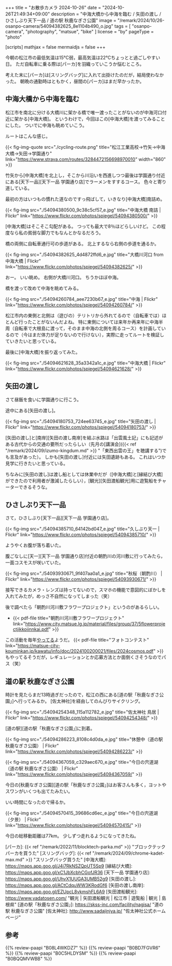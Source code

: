 +++
title = "お散歩カメラ 2024-10-26"
date =  "2024-10-26T21:49:34+09:00"
description = "中海大橋から中海を臨む / 矢田の渡し / ひさしぶり天下一品 / 道の駅 秋鹿なぎさ公園"
image = "/remark/2024/10/26-osanpo-camera/54094382625_8e1104b490_o.jpg"
tags = [ "osanpo-camera", "photography", "matsue", "bike" ]
license = "by"
pageType = "photo"

[scripts]
  mathjax = false
  mermaidjs = false
+++

今朝の松江市の最低気温は15℃弱，最高気温は22℃ちょっとと過ごしやすい日。
ただ自転車に乗る際は[パーカ]を羽織っていこうか悩むところ。

考えた末に[パーカ]は[スリングバッグ]に入れて出掛けたのだが，結局使わなかった。
朝晩の通勤時はともかく，昼間の[パーカ]はまだ早かったか。

## 中海大橋から中海を臨む

松江市を南北に分ける大橋川に架かる橋で唯一渡ったことがないのが中海河口付近に架かる[中海大橋]。
というわけで，今回はこの[中海大橋]を渡ってみることにした。
ついでに中海も眺めていこう。

ルートはこんな感じ。

{{< fig-img-quote src="./cycling-route.png" title="松江工業高校→竹矢→中海大橋→矢田→学園通り" link="https://www.strava.com/routes/3284472156698970010" width="860" >}}

竹矢から[中海大橋]を北上し，そこから川沿いを西進しつつ最後は学園通り付近にある[天下一品][天下一品 学園通り店]でラーメンをすするコース。
色々と寄り道している。

最初の方はいつもの慣れた道なのですっ飛ばして，いきなり[中海大橋]南詰め。

{{< fig-img src="./54094380500_9c38c5cf57_e.jpg" title="中海大橋 南詰 | Flickr" link="https://www.flickr.com/photos/spiegel/54094380500/" >}}

[中海大橋]はそこそこ勾配がある。
つっても最大で8％ほどらしいけど。
この程度なら私の貧弱な脚力でもなんとかなるだろう。

橋の両側に自転車通行可の歩道がある。
北上するなら右側の歩道を通るか。

{{< fig-img src="./54094382625_4d4872ffd6_e.jpg" title="大橋川河口 from 中海大橋 | Flickr" link="https://www.flickr.com/photos/spiegel/54094382625/" >}}

おー。
いい眺め。
右側が大橋川河口。
ちうかほぼ中海。

橋を渡って改めて中海を眺めてみる。

{{< fig-img src="./54094260784_aee7230b67_e.jpg" title="中海 | Flickr" link="https://www.flickr.com/photos/spiegel/54094260784/" >}}

松江市内の東側と北側は（遊びの）テリトリから外れてるので（自転車では）ほとんど行ったことがないんだよね。
特に東側については来年か再来年に中海半周（自転車で大根島に渡って，そのまま中海の北側を周るコース）を計画しているので（今はまだ体力が足りないので行けない），実際に走ってルートを検証していきたいと思っている。

最後に[中海大橋]を振り返ってみた。

{{< fig-img src="./54094621628_35a3342a1c_e.jpg" title="中海大橋 | Flickr" link="https://www.flickr.com/photos/spiegel/54094621628/" >}}

## 矢田の渡し

さて昼飯を食いに学園通りに行こう。

途中にある[矢田の渡し]。

{{< fig-img src="./54094180753_724ee63745_e.jpg" title="矢田の渡し | Flickr" link="https://www.flickr.com/photos/spiegel/54094180753/" >}}

[矢田の渡し]と[南岸][矢田の渡し南岸]を結ぶ水路は「出雲風土記」にも記述がある古代からの交通の要所だったらしい（先月の[講演会]({{< ref "/remark/2024/09/izumo-kingdum.md" >}} "「東西出雲の王」を聴講する")でも言及があった）。
しかも[矢田の渡し]付近には矢田遺跡もある。
これはいつか見学に行きたいと思っている。

ちなみに[矢田の渡し]は渡し船としては休業中だが（[中海大橋]と[縁結び大橋]ができたので利用者が激減したらしい），[観光][矢田渡船観光]用に遊覧船をチャーターできるそうな。

## ひさしぶり天下一品

さて，ひさしぶり[天下一品][天下一品 学園通り店]。

{{< fig-img src="./54094385710_64142bd047_e.jpg" title="久しぶり天一 | Flickr" link="https://www.flickr.com/photos/spiegel/54094385710/" >}}

ようやくお腹が落ち着いた。

腹ごなしに[天一][天下一品 学園通り店]付近の朝酌川の河川敷に行ってみたら，一面コスモスが咲いていた。

{{< fig-img src="./54093930671_9f407aa0a1_e.jpg" title="秋桜（朝酌川） | Flickr" link="https://www.flickr.com/photos/spiegel/54093930671/" >}}

接写できるカメラ・レンズは持ってないので，スマホの機能で意図的にぼかしを入れてみたが，めっさ不自然になってしまった（笑）

後で調べたら「朝酌川河川敷フラワープロジェクト」というのがあるらしい。

- {{< pdf-file title="朝酌川河川敷フラワープロジェクト" link="https://www.city.matsue.lg.jp/material/files/group/37/5flowerprojectjikkoiinnkai.pdf" >}}

この活動を毎年[やってる](https://matsue-city-kouminkan.jp/kawatu/info/doc/2024102200012/ "第4回 コスモスに感謝するつどい ～ありがとう コスモス～ 開催します | 川津公民館")ようだ。
{{< pdf-file title="フォトコンテスト" link="https://matsue-city-kouminkan.jp/kawatu/info/doc/2024100200021/files/2024cosmos.pdf" >}}もやってるそうだが，レギュレーションとか応募方法とか面倒くさそうなのでパス（笑）

## 道の駅 秋鹿なぎさ公園

時計を見たらまだ13時過ぎだったので，松江の西にある[道の駅「秋鹿なぎさ公園」]へ行ってみるか。
[佐太神社]を経由してのんびりサイクリング。

{{< fig-img src="./54094254348_115a112782_e.jpg" title="佐太神社 鳥居 | Flickr" link="https://www.flickr.com/photos/spiegel/54094254348/" >}}

[道の駅][道の駅「秋鹿なぎさ公園」]に到着。

{{< fig-img src="./54094286223_8108c4d0da_e.jpg" title="休憩中（道の駅 秋鹿なぎさ公園） | Flickr" link="https://www.flickr.com/photos/spiegel/54094286223/" >}}

{{< fig-img src="./54094367059_c329aec670_e.jpg" title="今日の宍道湖（道の駅 秋鹿なぎさ公園） | Flickr" link="https://www.flickr.com/photos/spiegel/54094367059/" >}}

今日の[秋鹿なぎさ公園][道の駅「秋鹿なぎさ公園」]はお客さんも多く，ヨットやスワンがいくつも出てたみたい。

いい時間になったので帰るか。

{{< fig-img src="./54094570415_39686cd6ec_e.jpg" title="今日の宍道湖（夕景） | Flickr" link="https://www.flickr.com/photos/spiegel/54094570415/" >}}

今日の総移動距離は77km。
少しずつ走れるようになってきたね。

[パーカ]: {{< ref "/remark/2022/11/blocktech-parka.md" >}} "ブロックテックパーカを買うた"
[スリングバッグ]: {{< ref "/remark/2024/09/chrome-kadet-max.md" >}} "スリングバッグ買うた"
[中海大橋]: https://maps.app.goo.gl/J4i7RkNSZQpUT5Sp9
[縁結び大橋]: https://maps.app.goo.gl/xC1JbXcbhCGofJR36
[天下一品 学園通り店]: https://maps.app.goo.gl/UhvX1UUGA3UMB52g9
[矢田の渡し]: https://maps.app.goo.gl/ACtCdquWW3KRodGf6
[矢田の渡し南岸]: https://maps.app.goo.gl/EZUpcL8vkmshFL6A9
[矢田渡船観光]: https://www.yadatosen.com/ "観光 | 矢田渡船観光 | 松江市 | 遊覧船 | 観光 | 島根県"
[道の駅「秋鹿なぎさ公園」]: https://skss-inc.com/facility/nagisa/ "道の駅 秋鹿なぎさ公園"
[佐太神社]: http://www.sadajinjya.jp/ "佐太神社公式ホームページ"



## 参考

{{% review-paapi "B08L4WKDZ7" %}} <!-- PowerShot ZOOM -->
{{% review-paapi "B0BD7FGVR6" %}} <!-- GARMIN EDGE Explore 2 サイクルコンピュータ -->
{{% review-paapi "B0C5HLDYSM" %}} <!-- モバイルバッテリ（小） -->
{{% review-paapi "B0BQQMVWBB" %}} <!-- ボディバッグ スリングバッグ CHROME KADET MAX -->
